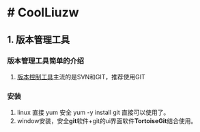 # # CoolLiuzw

## 1. 版本管理工具

### 版本管理工具简单的介绍

1. [版本控制工具](https://baijiahao.baidu.com/s?id=1621743840312073288&wfr=spider&for=pc)主流的是SVN和GIT，推荐使用GIT

### 安装

1. linux 直接 yum 安全  yum -y install git 直接可以使用了。
2. window安装，安全**git**软件+git的ui界面软件**TortoiseGit**结合使用。
